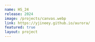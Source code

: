 ```yaml
---
name: HS_24
release: 2024
image: /projects/canvas.webp
link: https://yjineey.github.io/aurora/
featured: true
layout: project
---
```


<!-- 
2024 한솔 PNS 과제
VUE.JS
WEBPACK
 -->